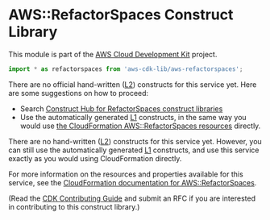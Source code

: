 # AWS::RefactorSpaces Construct Library


This module is part of the [AWS Cloud Development Kit](https://github.com/aws/aws-cdk) project.

```ts nofixture
import * as refactorspaces from 'aws-cdk-lib/aws-refactorspaces';
```

<!--BEGIN CFNONLY DISCLAIMER-->

There are no official hand-written ([L2](https://docs.aws.amazon.com/cdk/latest/guide/constructs.html#constructs_lib)) constructs for this service yet. Here are some suggestions on how to proceed:

- Search [Construct Hub for RefactorSpaces construct libraries](https://constructs.dev/search?q=refactorspaces)
- Use the automatically generated [L1](https://docs.aws.amazon.com/cdk/latest/guide/constructs.html#constructs_l1_using) constructs, in the same way you would use [the CloudFormation AWS::RefactorSpaces resources](https://docs.aws.amazon.com/AWSCloudFormation/latest/UserGuide/AWS_RefactorSpaces.html) directly.


<!--BEGIN CFNONLY DISCLAIMER-->

There are no hand-written ([L2](https://docs.aws.amazon.com/cdk/latest/guide/constructs.html#constructs_lib)) constructs for this service yet. 
However, you can still use the automatically generated [L1](https://docs.aws.amazon.com/cdk/latest/guide/constructs.html#constructs_l1_using) constructs, and use this service exactly as you would using CloudFormation directly.

For more information on the resources and properties available for this service, see the [CloudFormation documentation for AWS::RefactorSpaces](https://docs.aws.amazon.com/AWSCloudFormation/latest/UserGuide/AWS_RefactorSpaces.html).

(Read the [CDK Contributing Guide](https://github.com/aws/aws-cdk/blob/main/CONTRIBUTING.md) and submit an RFC if you are interested in contributing to this construct library.)

<!--END CFNONLY DISCLAIMER-->
